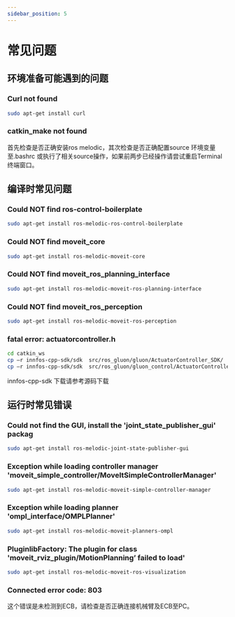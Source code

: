 ```yaml
---
sidebar_position: 5
---
```


# 常见问题

## 环境准备可能遇到的问题
### Curl not found
```bash
sudo apt-get install curl
```

### catkin_make not found
首先检查是否正确安装ros melodic，其次检查是否正确配置source 环境变量至.bashrc 或执行了相关source操作，如果前两步已经操作请尝试重启Terminal 终端窗口。 

## 编译时常见问题

### Could NOT find ros-control-boilerplate
```bash
sudo apt-get install ros-melodic-ros-control-boilerplate
```

### Could NOT find moveit_core
```bash
sudo apt-get install ros-melodic-moveit-core
```

### Could NOT find moveit_ros_planning_interface
```bash
sudo apt-get install ros-melodic-moveit-ros-planning-interface
```

### Could NOT find moveit_ros_perception
```bash
sudo apt-get install ros-melodic-moveit-ros-perception
```

### fatal error: actuatorcontroller.h
```bash
cd catkin_ws
cp –r innfos-cpp-sdk/sdk  src/ros_gluon/gluon/ActuatorController_SDK/
cp –r innfos-cpp-sdk/sdk  src/ros_gluon/gluon_control/ActuatorController_SDK/
```
innfos-cpp-sdk 下载请参考源码下载

## 运行时常见错误
### Could not find the GUI, install the 'joint_state_publisher_gui' packag
```bash
sudo apt-get install ros-melodic-joint-state-publisher-gui
```

### Exception while loading controller manager 'moveit_simple_controller/MoveItSimpleControllerManager'
```bash
sudo apt-get install ros-melodic-moveit-simple-controller-manager
```

### Exception while loading planner 'ompl_interface/OMPLPlanner'
```bash
sudo apt-get install ros-melodic-moveit-planners-ompl
```

### PluginlibFactory: The plugin for class 'moveit_rviz_plugin/MotionPlanning’ failed to load'
```bash
sudo apt-get install ros-melodic-moveit-ros-visualization
```
### Connected error code: 803
这个错误是未检测到ECB，请检查是否正确连接机械臂及ECB至PC。